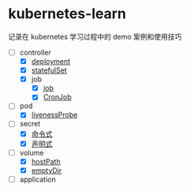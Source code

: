 # kubernetes-learn

记录在 kubernetes 学习过程中的 demo 案例和使用技巧

- [ ] controller
  - [x] [deployment](./controller/deployment)
  - [x] [statefulSet](./controller/statefulSet)
  - [x] job
    - [x] [job](./controller/job/job)
    - [x] [CronJob](./controller/job/CronJob)
- [ ] pod
  - [x] [livenessProbe](./pod/livenessProbe)
- [ ] secret
  - [x] [命令式](./secret/demo1)
  - [x] [声明式](./secret/demo2)
- [ ] volume
  - [x] [hostPath](./volume/hostPath)
  - [x] [emptyDir](./volume/emptyDir)
- [ ] application
